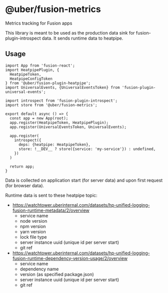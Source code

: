 # @uber/fusion-metrics

Metrics tracking for Fusion apps

This library is meant to be used as the production data sink for fusion-plugin-introspect data. It sends runtime data to heatpipe.

## Usage

```
import App from 'fusion-react';
import HeatpipePlugin, {
  HeatpipeToken,
  HeatpipeConfigToken
} from '@uber/fusion-plugin-heatpipe';
import UniversalEvents, {UniversalEventsToken} from 'fusion-plugin-universal-events';

import introspect from 'fusion-plugin-introspect';
import store from '@uber/fusion-metrics';

export default async () => {
  const app = new App(root);
  app.register(HeatpipeToken, HeatpipePlugin);
  app.register(UniversalEventsToken, UniversalEvents);

  app.register(
    introspect({
      deps: {heatpipe: HeatpipeToken},
      store: !__DEV__ ? store({service: 'my-service'}) : undefined,
    })
  )

  return app;
}
```

Data is collected on application start (for server data) and upon first request (for browser data).

Runtime data is sent to these heatpipe topic:

- https://watchtower.uberinternal.com/datasets/hp-unified-logging-fusion-runtime-metadata/2/overview
  - service name
  - node version
  - npm version
  - yarn version
  - lock file type
  - server instance uuid (unique id per server start)
  - git ref
- https://watchtower.uberinternal.com/datasets/hp-unified-logging-fusion-runtime-dependency-version-usage/2/overview
  - service name
  - dependency name
  - version (as specified package.json)
  - server instance uuid (unique id per server start)
  - git ref
